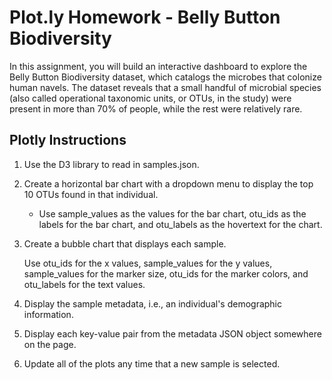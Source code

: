# Plot.ly Homework - Belly Button Biodiversity
In this assignment, you will build an interactive dashboard to explore the Belly Button Biodiversity dataset, which catalogs the microbes that colonize human navels.
The dataset reveals that a small handful of microbial species (also called operational taxonomic units, or OTUs, in the study) were present in more than 70% of people, while the rest were relatively rare.

## Plotly Instructions
1. Use the D3 library to read in samples.json.

2. Create a horizontal bar chart with a dropdown menu to display the top 10 OTUs found in that individual.
   *  Use sample_values as the values for the bar chart, otu_ids as the labels for the bar chart, and otu_labels as the hovertext for the chart.

3. Create a bubble chart that displays each sample.

   Use otu_ids for the x values, sample_values for the y values, sample_values for the marker size, otu_ids for the marker colors, and otu_labels for the text values.

4. Display the sample metadata, i.e., an individual's demographic information.

5. Display each key-value pair from the metadata JSON object somewhere on the page.

6. Update all of the plots any time that a new sample is selected.
